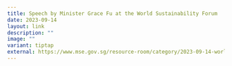 ```yaml
---
title: Speech by Minister Grace Fu at the World Sustainability Forum
date: 2023-09-14
layout: link
description: ""
image: ""
variant: tiptap
external: https://www.mse.gov.sg/resource-room/category/2023-09-14-world-sustainability-forum
---
```

